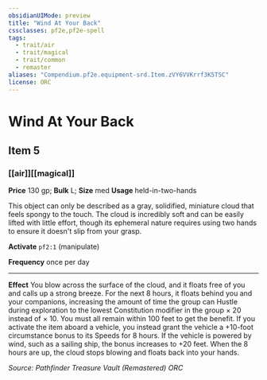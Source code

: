 ```yaml
---
obsidianUIMode: preview
title: "Wind At Your Back"
cssclasses: pf2e,pf2e-spell
tags:
  - trait/air
  - trait/magical
  - trait/common
  - remaster
aliases: "Compendium.pf2e.equipment-srd.Item.zVY6VVKrrf3K5TSC"
license: ORC
---
```

# Wind At Your Back
## Item 5
### [[air]][[magical]]


**Price** 130 gp; 
**Bulk** L; **Size** med
**Usage** held-in-two-hands

This object can only be described as a gray, solidified, miniature cloud that feels spongy to the touch. The cloud is incredibly soft and can be easily lifted with little effort, though its ephemeral nature requires using two hands to ensure it doesn't slip from your grasp.

**Activate** `pf2:1` (manipulate)

**Frequency** once per day

* * *

**Effect** You blow across the surface of the cloud, and it floats free of you and calls up a strong breeze. For the next 8 hours, it floats behind you and your companions, increasing the amount of time the group can Hustle during exploration to the lowest Constitution modifier in the group × 20 instead of × 10. You must all remain within 100 feet to get the benefit. If you activate the item aboard a vehicle, you instead grant the vehicle a +10-foot circumstance bonus to its Speeds for 8 hours. If the vehicle is powered by wind, such as a sailing ship, the bonus increases to +20 feet. When the 8 hours are up, the cloud stops blowing and floats back into your hands.

*Source: Pathfinder Treasure Vault (Remastered)*
*ORC*